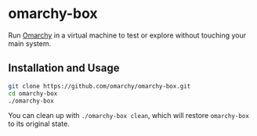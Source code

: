 # omarchy-box

Run [Omarchy](https://omarchy.org/) in a virtual machine to test or explore without touching your main system.

## Installation and Usage

```bash
git clone https://github.com/omarchy/omarchy-box.git
cd omarchy-box
./omarchy-box
```

You can clean up with `./omarchy-box clean`, which will restore `omarchy-box` to its original state.

